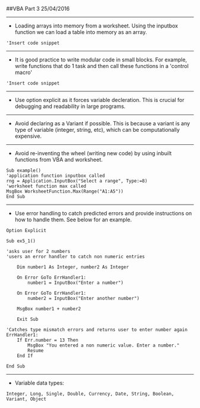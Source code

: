 ##VBA Part 3 25/04/2016
___

* Loading arrays into memory from a worksheet. Using the inputbox function we can load a table into memory as an array. 

```VB
'Insert code snippet
```
___

* It is good practice to write modular code in small blocks. For example, write functions that do 1 task and then call these functions in a 'control macro'

```VB
'Insert code snippet
```
___

* Use option explicit as it forces variable decleration. This is crucial for debugging and readability in large programs.

___

* Avoid declaring as a Variant if possible. This is because a variant is any type of variable (integer, string, etc), which can be computationally expensive.

___

* Avoid re-inventing the wheel (writing new code) by using inbuilt functions from VBA and worksheet.

```VB
Sub example()
'application function inputbox called
rng = Application.InputBox("Select a range", Type:=8)
'worksheet function max called
MsgBox WorksheetFunction.Max(Range("A1:A5"))
End Sub
```
___

* Use error handling to catch predicted errors and provide instructions on how to handle them. See below for an example.

```VB
Option Explicit

Sub ex5_1()

'asks user for 2 numbers
'users an error handler to catch non numeric entries

    Dim number1 As Integer, number2 As Integer
        
    On Error GoTo ErrHandler1:
        number1 = InputBox("Enter a number")
    
    On Error GoTo ErrHandler1:
        number2 = InputBox("Enter another number")
    
    MsgBox number1 + number2
    
    Exit Sub
    
'Catches type mismatch errors and returns user to enter number again
ErrHandler1:
    If Err.number = 13 Then
        MsgBox "You entered a non numeric value. Enter a number."
        Resume
    End If
    
End Sub
```
___

* Variable data types:

```VB
Integer, Long, Single, Double, Currency, Date, String, Boolean, Variant, Object
```
